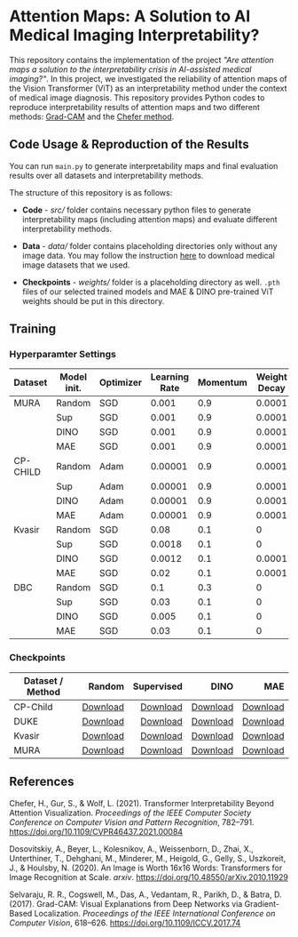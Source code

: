 # Attention Maps: A Solution to AI Medical Imaging Interpretability?

This repository contains the implementation of the project _"Are attention maps a solution to the interpretability crisis in AI-assisted medical imaging?"_. In this project, we investigated the reliability of attention maps of the Vision Transformer (ViT) as an interpretability method under the context of medical image diagnosis. This repository provides Python codes to reproduce interpretability results of attention maps and two different methods: [Grad-CAM](https://github.com/jacobgil/pytorch-grad-cam) and the [Chefer method](https://github.com/hila-chefer/Transformer-Explainability).

## Code Usage & Reproduction of the Results

You can run `main.py` to generate interpretability maps and final evaluation results over all datasets and interpretability methods.

The structure of this repository is as follows:
* **Code** - *src/* folder contains necessary python files to generate interpretability maps (including attention maps) and evaluate different interpretability methods.

* **Data** - *data/* folder contains placeholding directories only without any image data. You may follow the instruction [here](https://github.com/ugent-korea/attention_maps/blob/master/reproducibility_tutorial.md) to download medical image datasets that we used.

* **Checkpoints** - *weights/* folder is a placeholding directory as well. `.pth` files of our selected trained models and MAE & DINO pre-trained ViT weights should be put in this directory.

## Training
### Hyperparamter Settings

| Dataset   | Model init. | Optimizer | Learning Rate | Momentum | Weight Decay | Scheduler       | Total Epoch | Saved Epoch | Batch Size |
|-----------|-------------|-----------|---------------|----------|--------------|-----------------|-------------|-------------|------------|
| MURA      | Random      | SGD       | 0.001         | 0.9      | 0.0001       | CosineAnnealing | 200         | 180         | 64         |
|           | Sup         | SGD       | 0.001         | 0.9      | 0.0001       | CosineAnnealing | 100         | 9           | 64         |
|           | DINO        | SGD       | 0.001         | 0.9      | 0.0001       | CosineAnnealing | 150         | 43          | 64         |
|           | MAE         | SGD       | 0.001         | 0.9      | 0.0001       | CosineAnnealing | 100         | 35          | 64         |
| CP-CHILD  | Random      | Adam      | 0.00001       | 0.9      | 0.0001       | CosineAnnealing | 20          | 18          | 64         |
|           | Sup         | Adam      | 0.00001       | 0.9      | 0.0001       | CosineAnnealing | 20          | 5           | 64         |
|           | DINO        | Adam      | 0.00001       | 0.9      | 0.0001       | CosineAnnealing | 20          | 12          | 64         |
|           | MAE         | Adam      | 0.00001       | 0.9      | 0.0001       | CosineAnnealing | 20          | 11          | 64         |
| Kvasir    | Random      | SGD       | 0.08          | 0.1      | 0            | CosineAnnealing | 25          | 24          | 32         |
|           | Sup         | SGD       | 0.0018        | 0.1      | 0            | CosineAnnealing | 25          | 8           | 32         |
|           | DINO        | SGD       | 0.0012        | 0.1      | 0.0001       | CosineAnnealing | 25          | 20          | 32         |
|           | MAE         | SGD       | 0.02          | 0.1      | 0.0001       | CosineAnnealing | 25          | 25          | 32         |
| DBC       | Random      | SGD       | 0.1           | 0.3      | 0            | CosineAnnealing | 200         | 79          | 64         |
|           | Sup         | SGD       | 0.03          | 0.1      | 0            | CosineAnnealing | 20          | 2           | 64         |
|           | DINO        | SGD       | 0.005         | 0.1      | 0            | CosineAnnealing | 15          | 5           | 64         |
|           | MAE         | SGD       | 0.03          | 0.1      | 0            | CosineAnnealing | 15          | 2           | 64         |



### Checkpoints
| Dataset / Method |           Random | Supervised | DINO | MAE |
|------------------|-----------------:|-----------:|-----:|----:|
| CP-Child         |[Download](https://drive.google.com/file/d/12yZ1JxoEnSNuXQIfoWvs-DvN9DaI6ZMp/view?usp=drive_link)|[Download](https://drive.google.com/file/d/1junOUWWRRTPtvauJeIxu1dzwjMtYwOSl/view?usp=drive_link)|[Download](https://drive.google.com/file/d/1zL8fJW69Ze4EfvPt58k2idNJ8kLhVR-c/view?usp=drive_link)|[Download](https://drive.google.com/file/d/1eI38mIIHDod2czM4klsIgf_3tyyimWaJ/view?usp=drive_link)|
| DUKE             |[Download](https://drive.google.com/file/d/16--L8NNOH1z_cKdUNza7riAMw8ngoVxv/view?usp=drive_link)|[Download](https://drive.google.com/file/d/1n7K4EWd0ALQ5RE0dSqL-P8zV-hUfrsVG/view?usp=drive_link)|[Download](https://drive.google.com/file/d/1YGj4B-u3ztB6qz3NA--11KT7_hWJkYIo/view?usp=drive_link)|[Download](https://drive.google.com/file/d/1IBt_X3Rv-GybjquOjcQnyvY0R7oZhTtT/view?usp=drive_link)|
| Kvasir           |[Download](https://drive.google.com/file/d/1HtV6cTiSA7I01_fLIthprQ-ViTPvXCb9/view?usp=drive_link)|[Download](https://drive.google.com/file/d/1dPqiPFOmear24XYUPzsIHT52oF65clMs/view?usp=drive_link)|[Download](https://drive.google.com/file/d/1nAWSTKJ05xeMMq2R05LioVcu1WiDmNmw/view?usp=drive_link)|[Download](https://drive.google.com/file/d/1Kc4rEEfT8w5MIFdhmV9YUyJY3zwH-8Yf/view?usp=drive_link)|
| MURA             |[Download](https://drive.google.com/file/d/1uwGYNym6vnQTxDUtdKTyL_KVmwrNCyJo/view?usp=drive_link)|[Download](https://drive.google.com/file/d/16vpyWh9gfj0TwJZBeNWD1ymcyvkFqpCl/view?usp=drive_link)|[Download](https://drive.google.com/file/d/1Pg2ChmMVHUZqZmhpn1_Jrpyt9VBkocNR/view?usp=drive_link)|[Download](https://drive.google.com/file/d/1nSflcnkNG4dJ2dFaYuipoOFYk76kT9uU/view?usp=drive_link)|





## References

Chefer, H., Gur, S., & Wolf, L. (2021). Transformer Interpretability Beyond Attention Visualization. 
_Proceedings of the IEEE Computer Society Conference on Computer Vision and Pattern Recognition_, 
782–791. https://doi.org/10.1109/CVPR46437.2021.00084

Dosovitskiy, A., Beyer, L., Kolesnikov, A., Weissenborn, D., Zhai, X., Unterthiner, T., Dehghani, M., 
Minderer, M., Heigold, G., Gelly, S., Uszkoreit, J., & Houlsby, N. (2020). An Image is Worth 16x16 
Words: Transformers for Image Recognition at Scale. _arxiv_.
https://doi.org/10.48550/arXiv.2010.11929

Selvaraju, R. R., Cogswell, M., Das, A., Vedantam, R., Parikh, D., & Batra, D. (2017). Grad-CAM: Visual 
Explanations from Deep Networks via Gradient-Based Localization. _Proceedings of the IEEE 
International Conference on Computer Vision_, 618–626. 
https://doi.org/10.1109/ICCV.2017.74
